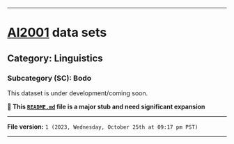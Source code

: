 
***

# [AI2001](https://github.com/seanpm2001/AI2001/) data sets

## Category: Linguistics

### Subcategory (SC): Bodo

This dataset is under development/coming soon.

**🌱️ This [`README.md`](/README.md) file is a major stub and need significant expansion**

***

**File version:** `1 (2023, Wednesday, October 25th at 09:17 pm PST)`

***

